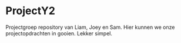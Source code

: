 # ProjectY2
Projectgroep repository van Liam, Joey en Sam.
Hier kunnen we onze projectopdrachten in gooien. Lekker simpel.
